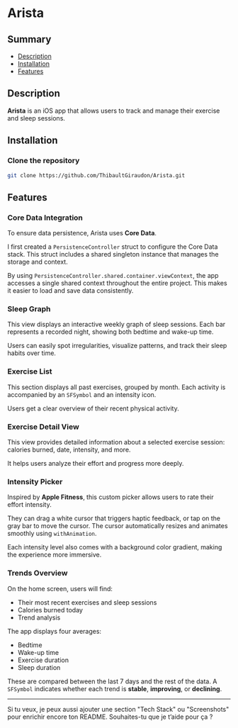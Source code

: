 # Arista

## Summary

* [Description](#description)
* [Installation](#installation)
* [Features](#features)

## Description

**Arista** is an iOS app that allows users to track and manage their exercise and sleep sessions.

## Installation

### Clone the repository

```bash
git clone https://github.com/ThibaultGiraudon/Arista.git
```

## Features

### Core Data Integration

To ensure data persistence, Arista uses **Core Data**.

I first created a `PersistenceController` struct to configure the Core Data stack.
This struct includes a shared singleton instance that manages the storage and context.

By using `PersistenceController.shared.container.viewContext`, the app accesses a single shared context throughout the entire project. This makes it easier to load and save data consistently.

### Sleep Graph

This view displays an interactive weekly graph of sleep sessions.
Each bar represents a recorded night, showing both bedtime and wake-up time.

Users can easily spot irregularities, visualize patterns, and track their sleep habits over time.

### Exercise List

This section displays all past exercises, grouped by month.
Each activity is accompanied by an `SFSymbol` and an intensity icon.

Users get a clear overview of their recent physical activity.

### Exercise Detail View

This view provides detailed information about a selected exercise session:
calories burned, date, intensity, and more.

It helps users analyze their effort and progress more deeply.

### Intensity Picker

Inspired by **Apple Fitness**, this custom picker allows users to rate their effort intensity.

They can drag a white cursor that triggers haptic feedback, or tap on the gray bar to move the cursor.
The cursor automatically resizes and animates smoothly using `withAnimation`.

Each intensity level also comes with a background color gradient, making the experience more immersive.

### Trends Overview

On the home screen, users will find:

* Their most recent exercises and sleep sessions
* Calories burned today
* Trend analysis

The app displays four averages:

* Bedtime
* Wake-up time
* Exercise duration
* Sleep duration

These are compared between the last 7 days and the rest of the data.
A `SFSymbol` indicates whether each trend is **stable**, **improving**, or **declining**.

---

Si tu veux, je peux aussi ajouter une section "Tech Stack" ou "Screenshots" pour enrichir encore ton README. Souhaites-tu que je t’aide pour ça ?

